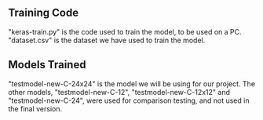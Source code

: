 ## Training Code
"keras-train.py" is the code used to train the model, to be used on a PC.
"dataset.csv" is the dataset we have used to train the model.

## Models Trained
"testmodel-new-C-24x24" is the model we will be using for our project.
The other models, "testmodel-new-C-12", "testmodel-new-C-12x12" and "testmodel-new-C-24", were used for comparison testing, and not used in the final version.
